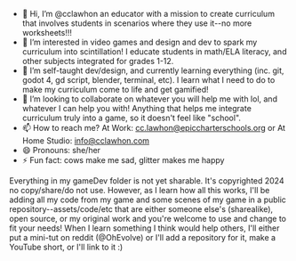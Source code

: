 - 👋 Hi, I’m @cclawhon an educator with a mission to create curriculum that involves students in scenarios where they use it--no more worksheets!!!
- 👀 I’m interested in video games and design and dev to spark my curriculum into scintillation! I educate students in math/ELA literacy, and other subjects integrated for grades 1-12.
- 🌱 I’m self-taught dev/design, and currently learning everything (inc. git, godot 4, gd script, blender, terminal, etc). I learn what I need to do to make my curriculum come to life and get gamified!
- 💞️ I’m looking to collaborate on whatever you will help me with lol, and whatever I can help you with! Anything that helps me integrate curriculum truly into a game, so it doesn't feel like "school".
- 📫 How to reach me? At Work: cc.lawhon@epiccharterschools.org  or At Home Studio: info@cclawhon.com
- 😄 Pronouns: she/her
- ⚡ Fun fact: cows make me sad, glitter makes me happy

Everything in my gameDev folder is not yet sharable. It's copyrighted 2024 no copy/share/do not use. However, as I learn how all this works, I'll be adding all my code from my game and some scenes of my game in a public repository--assets/code/etc that are either someone else's (sharealike), open source, or my original work and you're welcome to use and change to fit your needs! When I learn something I think would help others, I'll either put a mini-tut on reddit (@OhEvolve) or I'll add a repository for it, make a YouTube short, or I'll link to it :)
<!---
cclawhon/cclawhon is a ✨ special ✨ repository because its `README.md` (this file) appears on your GitHub profile.
You can click the Preview link to take a look at your changes.
--->
